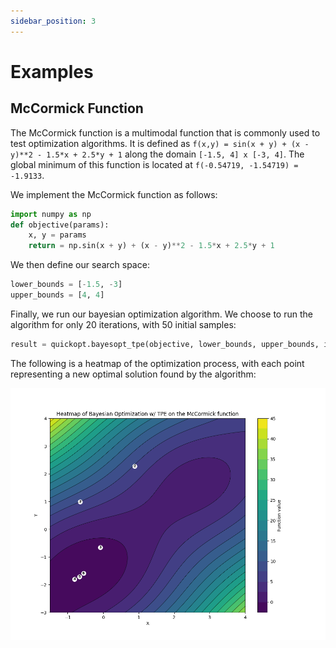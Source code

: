 ```yaml
---
sidebar_position: 3
---
```


# Examples

## McCormick Function

The McCormick function is a multimodal function that is commonly used to test optimization algorithms. It is defined as `f(x,y) = sin(x + y) + (x - y)**2 - 1.5*x + 2.5*y + 1` along the domain `[-1.5, 4] x [-3, 4]`. The global minimum of this function is located at `f(-0.54719, -1.54719) = -1.9133`.

We implement the McCormick function as follows:
```python
import numpy as np
def objective(params):
    x, y = params
    return = np.sin(x + y) + (x - y)**2 - 1.5*x + 2.5*y + 1
```

We then define our search space:
```python
lower_bounds = [-1.5, -3]
upper_bounds = [4, 4]
```

Finally, we run our bayesian optimization algorithm. We choose to run the algorithm for only 20 iterations, with 50 initial samples:
```python
result = quickopt.bayesopt_tpe(objective, lower_bounds, upper_bounds, iterations=20, samples=50, verbose=1)
```

The following is a heatmap of the optimization process, with each point representing a new optimal solution found by the algorithm:

![Simulated Annealing Optimization Heatmap](mc-bayesopt_tpe.png)


